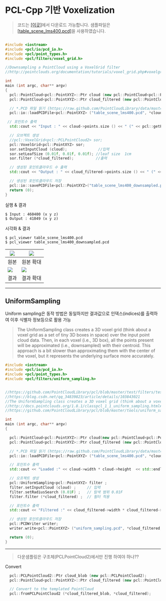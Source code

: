 # PCL-Cpp 기반 Voxelization

> 코드는 [[이곳]](https://github.com/adioshun/gitBook_Tutorial_PCL/blob/master/Beginner/Part01-Chapter02-Downsampling-PCL-Cpp.cpp)에서 다운로드 가능합니다. 샘플파일은 [[table_scene_lms400.pcd]](https://raw.githubusercontent.com/adioshun/gitBook_Tutorial_PCL/master/Beginner/sample/table_scene_lms400.pcd )을 사용하였습니다. 


```cpp

#include <iostream>
#include <pcl/io/pcd_io.h>
#include <pcl/point_types.h>
#include <pcl/filters/voxel_grid.h>

//Downsampling a PointCloud using a VoxelGrid filter
//http://pointclouds.org/documentation/tutorials/voxel_grid.php#voxelgrid

int
main (int argc, char** argv)
{
  pcl::PointCloud<pcl::PointXYZ>::Ptr cloud (new pcl::PointCloud<pcl::PointXYZ>);
  pcl::PointCloud<pcl::PointXYZ>::Ptr cloud_filtered (new pcl::PointCloud<pcl::PointXYZ>);

  // *.PCD 파일 읽기 (https://raw.github.com/PointCloudLibrary/data/master/tutorials/table_scene_lms400.pcd)
  pcl::io::loadPCDFile<pcl::PointXYZ> ("table_scene_lms400.pcd", *cloud);

 // 포인트수 출력
  std::cout << "Input : " << cloud->points.size () << " (" << pcl::getFieldsList (*cloud) <<")"<< std::endl;

  // 오브젝트 생성 
  //pcl::VoxelGrid<pcl::PCLPointCloud2> sor;
  pcl::VoxelGrid<pcl::PointXYZ> sor;
  sor.setInputCloud (cloud);              //입력
  sor.setLeafSize (0.01f, 0.01f, 0.01f); //leaf size  1cm 
  sor.filter (*cloud_filtered);          //출력 

  // 생성된 포인트클라우드 수 출력 
  std::cout << "Output : " << cloud_filtered->points.size () << " (" << pcl::getFieldsList (*cloud_filtered) <<")"<< std::endl;

  // 생성된 포인트클라우드 저장 
  pcl::io::savePCDFile<pcl::PointXYZ>("table_scene_lms400_downsampled.pcd", *cloud_filtered);
  return (0);
}
```


실행 & 결과 
```
$ Input : 460400 (x y z)
$ Output : 41049 (x y z)

```


시각화 & 결과 

```
$ pcl_viewer table_scene_lms400.pcd 
$ pcl_viewer table_scene_lms400_downsampled.pcd 
```

|![](https://i.imgur.com/yG5GYmm.png)|![](https://i.imgur.com/l8urRKc.png)|
|-|-|
|원본 |원본 확대 |
|![](https://i.imgur.com/OB02KJu.png)|![](https://i.imgur.com/RRGXu4O.png)|
|결과 |결과 확대 |




---
## UniformSampling

Uniform sampling은 동작 방법은 동일하지만 결과값으로 인덱스(indices)를 출력하여 이후 식별자 정보등으로 활용 가능 

> The UniformSampling class creates a 3D voxel grid (think about a voxel grid as a set of tiny 3D boxes in space) over the input point cloud data. Then, in each voxel (i.e., 3D box), all the points present will be approximated (i.e., downsampled) with their centroid. This approach is a bit slower than approximating them with the center of the voxel, but it represents the underlying surface more accurately.


```cpp
#include <iostream>
#include <pcl/io/pcd_io.h>
#include <pcl/point_types.h>
#include <pcl/filters/uniform_sampling.h>


//https://github.com/PointCloudLibrary/pcl/blob/master/test/filters/test_uniform_sampling.cpp
//https://blog.csdn.net/qq_34839823/article/details/103843021
//The UniformSampling class creates a 3D voxel grid (think about a voxel grid as a set of tiny 3D boxes in space) over the input point cloud data. Then, in each voxel (i.e., 3D box), all the points present will be approximated (i.e., downsampled) with their centroid. This approach is a bit slower than approximating them with the center of the voxel, but it represents the underlying surface more accurately.
//http://docs.pointclouds.org/1.8.1/classpcl_1_1_uniform_sampling.html#details
//https://github.com/PointCloudLibrary/pcl/blob/master/tools/uniform_sampling.cpp

int
main (int argc, char** argv)
{

  pcl::PointCloud<pcl::PointXYZ>::Ptr cloud(new pcl::PointCloud<pcl::PointXYZ>);
  pcl::PointCloud<pcl::PointXYZ>::Ptr cloud_filtered (new pcl::PointCloud<pcl::PointXYZ>);

  // *.PCD 파일 읽기 (https://raw.github.com/PointCloudLibrary/data/master/tutorials/table_scene_lms400.pcd)
  pcl::io::loadPCDFile<pcl::PointXYZ> ("table_scene_lms400.pcd", *cloud);

  // 포인트수 출력
  std::cout << "Loaded :" << cloud->width * cloud->height  << std::endl;

  // 오프젝트 생성
  pcl::UniformSampling<pcl::PointXYZ> filter ; 
  filter.setInputCloud (cloud) ;     // 입력 
  filter.setRadiusSearch (0.01F) ;   // 탐색 범위 0.01F
  filter.filter (*cloud_filtered) ;  // 필터 적용 

  // 포인트수 출력  
  std::cout << "Filtered :" << cloud_filtered->width * cloud_filtered->height  << std::endl;  

  // 생성된 포인트클라우드 저장 
  pcl::PCDWriter writer;
  writer.write<pcl::PointXYZ> ("uniform_sampling.pcd", *cloud_filtered, false);

  return (0);
}

```



---



> 다운샘플링은 구조체(PCLPointCloud2)에서만 진행 하여야 하나??

Convert 

```cpp
  pcl::PCLPointCloud2::Ptr cloud_blob (new pcl::PCLPointCloud2);
  pcl::PointCloud<pcl::PointXYZ>::Ptr cloud_filtered (new pcl::PointCloud<pcl::PointXYZ>)

  // Convert to the templated PointCloud
  pcl::fromPCLPointCloud2 (*cloud_filtered_blob, *cloud_filtered);
```


